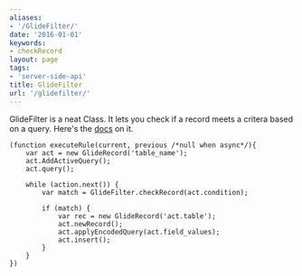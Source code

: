 ```yaml
---
aliases:
- '/GlideFilter/'
date: '2016-01-01'
keywords:
- checkRecord
layout: page
tags:
- 'server-side-api'
title: GlideFilter
url: '/glidefilter/'
---
```


GlideFilter is a neat Class. It lets you check if a record meets a
critera based on a query. Here's the
[docs](https://docs.servicenow.com/bundle/jakarta-application-development/page/app-store/dev_portal/API_reference/GlideFilterScoped/concept/c_GlideFilterScopedAPI.html)
on it.

``` {.js}
(function executeRule(current, previous /*null when async*/){
    var act = new GlideRecord('table_name');
    act.AddActiveQuery();
    act.query();

    while (action.next()) {
        var match = GlideFilter.checkRecord(act.condition);

        if (match) {
            var rec = new GlideRecord('act.table');
            act.newRecord();
            act.applyEncodedQuery(act.field_values);
            act.insert();
        }
    }
})
```
